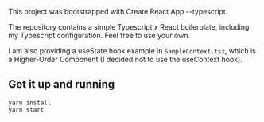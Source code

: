 This project was bootstrapped with Create React App --typescript.

The repository contains a simple Typescript x React boilerplate, including my Typescript configuration. Feel free to use your own.

I am also providing a useState hook example in `SampleContext.tsx`, which is a Higher-Order Component (I decided not to use the useContext hook).

## Get it up and running

```
yarn install
yarn start
```
